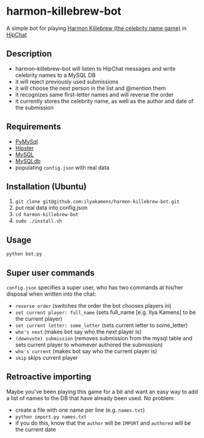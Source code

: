 # harmon-killebrew-bot
A simple bot for playing <a href="https://localwiki.org/davis/Harmon_Killebrew" target="_blank">Harmon Killebrew (the celebrity name game)</a> in <a href="https://www.hipchat.com/" target="_blank">HipChat</a>

## Description
- harmon-killebrew-bot will listen to HipChat messages and write celebrity names to a MySQL DB
- it will reject previously used submissions
- it will choose the next person in the list and @mention them
- it recognizes same first-letter names and will reverse the order
- it currently stores the celebrity name, as well as the author and date of the submission

## Requirements
- <a href="https://github.com/PyMySQL/PyMySQL" target="_blank">PyMySql</a>
- <a href="https://github.com/a2design-inc/hipster" target="_blank">Hipster</a>
- <a href="https://www.mysql.com/" target="_blank">MySQL</a>
- <a href="http://mysql-python.sourceforge.net/" target="_blank">MySQLdb</a>
- populating `config.json` with real data

## Installation (Ubuntu)
1. `git clone git@github.com:ilyakamens/harmon-killebrew-bot.git`
2. put real data into config.json
3. `cd harmon-killebrew-bot`
4. `sudo ./install.sh`

## Usage
`python bot.py`

## Super user commands
`config.json` specifies a super user, who has two commands at his/her disposal when written into the chat:
- `reverse order` (switches the order the bot chooses players in)
- `set current player: full_name` (sets full_name [e.g. Ilya Kamens] to be the current player)
- `set current letter: some_letter` (sets current letter to some_letter)
- `who's next` (makes bot say who the next player is)
- `(downvote) submission` (removes submission from the mysql table and sets current player to whomever authored the submission)
- `who's current` (makes bot say who the current player is)
- `skip` skips current player

## Retroactive importing
Maybe you've been playing this game for a bit and want an easy way to add a list of names to the DB that have already been used. No problem:
- create a file with one name per line (e.g. `names.txt`)
- `python import.py names.txt`
- if you do this, know that the `author` will be `IMPORT` and `authored` will be the current date

